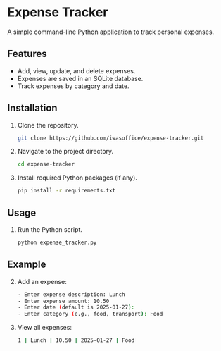 # Expense Tracker

A simple command-line Python application to track personal expenses.

## Features
- Add, view, update, and delete expenses.
- Expenses are saved in an SQLite database.
- Track expenses by category and date.

## Installation
1. Clone the repository.
   ```bash
   git clone https://github.com/iwasoffice/expense-tracker.git
2. Navigate to the project directory.
   ```bash
   cd expense-tracker
3. Install required Python packages (if any).
   ```bash
   pip install -r requirements.txt

## Usage
1. Run the Python script.
   ```bash
   python expense_tracker.py

## Example
2. Add an expense:
   ```bash
   - Enter expense description: Lunch
   - Enter expense amount: 10.50
   - Enter date (default is 2025-01-27):
   - Enter category (e.g., food, transport): Food
3. View all expenses:
   ```bash
   1 | Lunch | 10.50 | 2025-01-27 | Food
